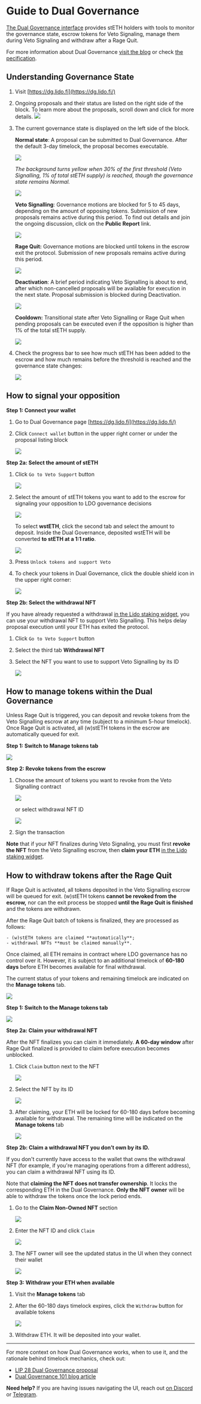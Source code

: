 # Guide to Dual Governance

[The Dual Governance interface](https://dg.lido.fi/) provides stETH holders with tools to monitor the governance state, escrow tokens for Veto Signaling, manage them during Veto Signaling and withdraw after a Rage Quit.

For more information about Dual Governance [visit the blog](https://blog.lido.fi/dual-governance-101-explainer/) or check [the pecification](https://github.com/lidofinance/dual-governance/blob/3e0f1ae5740ef8410e928f6cc106e3a5f45a5a75/docs/specification.md).

## Understanding Governance State

1. Visit [https://dg.lido.fi](https://dg.lido.fi/)
2. Ongoing proposals and their status are listed on the right side of the block. To learn more about the proposals, scroll down and click for more details.
![](/img/dg-guide/state_00.png)
    
3. The current governance state is displayed on the left side of the block.
    
    **Normal state**: A proposal can be submitted to Dual Governance. After the default 3-day timelock, the proposal becomes executable.
    
    ![](/img/dg-guide/state_01.png)
    
    *The background turns yellow when 30% of the first threshold (Veto Signalling, 1% of total stETH supply) is reached, though the governance state remains Normal.*
    
    ![](/img/dg-guide/state_02.png)
    
    **Veto Signalling**: Governance motions are blocked for 5 to 45 days, depending on the amount of opposing tokens. Submission of new proposals remains active during this period. To find out details and join the ongoing discussion, click on the **Public Report** link.
    
    ![](/img/dg-guide/state_03.png)
    
    **Rage Quit:** Governance motions are blocked until tokens in the escrow exit the protocol. Submission of new proposals remains active during this period. 
    
    ![](/img/dg-guide/state_04.png)
    
    **Deactivation**: A brief period indicating Veto Signalling is about to end, after which non-cancelled proposals will be available for execution in the next state. Proposal submission is blocked during Deactivation.
    
    ![](/img/dg-guide/state_05.png)
    
    **Cooldown:** Transitional state after Veto Signalling or Rage Quit when pending proposals can be executed even if the opposition is higher than 1% of the total stETH supply.
    
    ![](/img/dg-guide/state_06.png)

4. Check the progress bar to see how much stETH has been added to the escrow and how much remains before the threshold is reached and the governance state changes:
    
    ![](/img/dg-guide/state_07.png)
    

## How to signal your opposition

**Step 1: Connect your wallet**

1. Go to Dual Governance page [https://dg.lido.fi](https://dg.lido.fi/)
2. Click `Connect wallet` button in the upper right corner or under the proposal listing block
    
    ![](/img/dg-guide/veto_01.png)
    

**Step 2a: Select the amount of stETH**

1. Click `Go to Veto Support` button
    
    ![](/img/dg-guide/veto_02.png)
    
2. Select the amount of stETH tokens you want to add to the escrow for signaling your opposition to LDO governance decisions
    
    ![](/img/dg-guide/veto_03.png)
    
    To select **wstETH**, click the second tab and select the amount to deposit. Inside the Dual Governance, deposited wstETH will be converted **to stETH at a 1:1 ratio**.
    
    ![](/img/dg-guide/veto_04.png)
    
3. Press `Unlock tokens and support Veto`
4. To check your tokens in Dual Governance, click the double shield icon in the upper right corner:
    
    ![](/img/dg-guide/veto_05.png)
    

**Step 2b: Select the withdrawal NFT**

If you have already requested a withdrawal [in the Lido staking widget](https://stake.lido.fi/), you can use your withdrawal NFT to support Veto Signalling. This helps delay proposal execution until your ETH has exited the protocol.

1. Click `Go to Veto Support` button
2. Select the third tab **Withdrawal NFT**
3. Select the NFT you want to use to support Veto Signalling by its ID
    
    ![](/img/dg-guide/veto_06.png)
    

## How to manage tokens within the Dual Governance

Unless Rage Quit is triggered, you can deposit and revoke tokens from the Veto Signalling escrow at any time (subject to a minimum 5-hour timelock). Once Rage Quit is activated, all (w)stETH tokens in the escrow are automatically queued for exit.

**Step 1: Switch to Manage tokens tab**

![](/img/dg-guide/veto_07.png)

**Step 2: Revoke tokens from the escrow**

1. Choose the amount of tokens you want to revoke from the Veto Signalling contract
    
    ![](/img/dg-guide/veto_08.png)
    
    or select withdrawal NFT ID
    
    ![](/img/dg-guide/veto_09.png)
    
2. Sign the transaction

**Note** that if your NFT finalizes during Veto Signaling, you must first **revoke the NFT** from the Veto Signalling escrow, then **claim your ETH** [in the Lido staking widget](https://stake.lido.fi/). 

## How to withdraw tokens after the Rage Quit

If Rage Quit is activated, all tokens deposited in the Veto Signalling escrow will be queued for exit. (w)stETH tokens **cannot be revoked from the escrow,** nor can the exit process be stopped **until the Rage Quit is finished** and the tokens are withdrawn.

After the Rage Quit batch of tokens is finalized, they are processed as follows:

    - (w)stETH tokens are claimed **automatically**;
    - withdrawal NFTs **must be claimed manually**.

Once claimed, all ETH remains in contract where LDO governance has no control over it. However, it is subject to an additional timelock of **60-180 days** before ETH becomes available for final withdrawal.

The current status of your tokens and remaining timelock are indicated on the **Manage tokens** tab.

![](/img/dg-guide/rq_00.png)

**Step 1: Switch to the Manage tokens tab**

![](/img/dg-guide/rq_01.png)

 **Step 2a: Claim your withdrawal NFT**

After the NFT finalizes you can claim it immediately. **A 60-day window** after Rage Quit finalized is provided to claim before execution becomes unblocked.

1. Click `Claim` button next to the NFT
    
    ![](/img/dg-guide/rq_02.png)
    
2. Select the NFT by its ID
    
    ![](/img/dg-guide/rq_03.png)
    
3. After claiming, your ETH will be locked for 60-180 days before becoming available for withdrawal. The remaining time will be indicated on the **Manage tokens** tab
    
    ![](/img/dg-guide/rq_04.png)
    

**Step 2b: Claim a withdrawal NFT you don’t own by its ID.**

If you don't currently have access to the wallet that owns the withdrawal NFT (for example, if you're managing operations from a different address), you can claim a withdrawal NFT using its ID.

Note that **claiming the NFT does not transfer ownership**. It locks the corresponding ETH in the Dual Governance. **Only the NFT owner** will be able to withdraw the tokens once the lock period ends.

1. Go to the **Claim Non-Owned NFT** section
    
    ![](/img/dg-guide/rq_05.png)
    
2. Enter the NFT ID and click `Claim`
    
    ![](/img/dg-guide/rq_06.png)
    
3. The NFT owner will see the updated status in the UI when they connect their wallet
    
    ![](/img/dg-guide/rq_07.png)
    

**Step 3: Withdraw your ETH when available**

1. Visit the **Manage tokens** tab
2. After the 60-180 days timelock expires, click the `Withdraw` button for available tokens
    
    ![](/img/dg-guide/rq_08.png)
    
3. Withdraw ETH. It will be deposited into your wallet.

---

For more context on how Dual Governance works, when to use it, and the rationale behind timelock mechanics, check out:

- [LIP 28 Dual Governance proposal](https://github.com/lidofinance/lido-improvement-proposals/blob/develop/LIPS/lip-28.md)
- [Dual Governance 101 blog article](https://blog.lido.fi/dual-governance-101-explainer/)

**Need help?** If you are having issues navigating the UI, reach out [on Discord](https://discord.com/invite/lido) or [Telegram](https://t.me/lidofinance).
